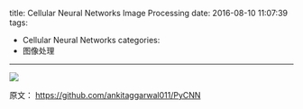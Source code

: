 title: Cellular Neural Networks Image Processing
date: 2016-08-10 11:07:39
tags:
- Cellular Neural Networks
categories:
- 图像处理
---

![](https://camo.githubusercontent.com/0c5fd234a144b3d2145a133466766b2ecd9d3f3c/687474703a2f2f7777772e6973697765622e65652e6574687a2e63682f6861656e6767692f434e4e5f7765622f434e4e5f666967757265732f626c6f636b6469616772616d2e676966)

原文： <https://github.com/ankitaggarwal011/PyCNN>
